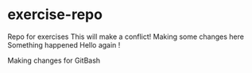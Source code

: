# exercise-repo
Repo for exercises
This will make a conflict!
Making some changes here
Something happened
Hello again !

Making changes
for GitBash
